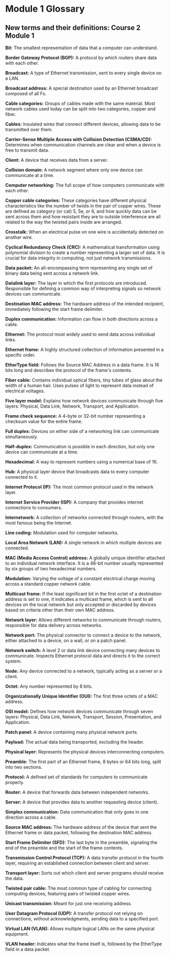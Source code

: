 # Module 1 Glossary

## New terms and their definitions: Course 2 Module 1

**Bit:** The smallest representation of data that a computer can understand.

**Border Gateway Protocol (BGP):** A protocol by which routers share data with each other.

**Broadcast:** A type of Ethernet transmission, sent to every single device on a LAN.

**Broadcast address:** A special destination used by an Ethernet broadcast composed of all Fs.

**Cable categories:** Groups of cables made with the same material. Most network cables used today can be split into two categories, copper and fiber.

**Cables:** Insulated wires that connect different devices, allowing data to be transmitted over them.

**Carrier-Sense Multiple Access with Collision Detection (CSMA/CD):** Determines when communication channels are clear and when a device is free to transmit data.

**Client:** A device that receives data from a server.

**Collision domain:** A network segment where only one device can communicate at a time.

**Computer networking:** The full scope of how computers communicate with each other.

**Copper cable categories:** These categories have different physical characteristics like the number of twists in the pair of copper wires. These are defined as category (or cat) 5, 5e, or 6, and how quickly data can be sent across them and how resistant they are to outside interference are all related to the way the twisted pairs inside are arranged.

**Crosstalk:** When an electrical pulse on one wire is accidentally detected on another wire.

**Cyclical Redundancy Check (CRC):** A mathematical transformation using polynomial division to create a number representing a larger set of data. It is crucial for data integrity in computing, not just network transmissions.

**Data packet:** An all-encompassing term representing any single set of binary data being sent across a network link.

**Datalink layer:** The layer in which the first protocols are introduced. Responsible for defining a common way of interpreting signals so network devices can communicate.

**Destination MAC address:** The hardware address of the intended recipient, immediately following the start frame delimiter.

**Duplex communication:** Information can flow in both directions across a cable.

**Ethernet:** The protocol most widely used to send data across individual links.

**Ethernet frame:** A highly structured collection of information presented in a specific order.

**EtherType field:** Follows the Source MAC Address in a data frame. It is 16 bits long and describes the protocol of the frame's contents.

**Fiber cable:** Contains individual optical fibers, tiny tubes of glass about the width of a human hair. Uses pulses of light to represent data instead of electrical voltages.

**Five layer model:** Explains how network devices communicate through five layers: Physical, Data Link, Network, Transport, and Application.

**Frame check sequence:** A 4-byte or 32-bit number representing a checksum value for the entire frame.

**Full duplex:** Devices on either side of a networking link can communicate simultaneously.

**Half-duplex:** Communication is possible in each direction, but only one device can communicate at a time.

**Hexadecimal:** A way to represent numbers using a numerical base of 16.

**Hub:** A physical layer device that broadcasts data to every computer connected to it.

**Internet Protocol (IP):** The most common protocol used in the network layer.

**Internet Service Provider (ISP):** A company that provides internet connections to consumers.

**Internetwork:** A collection of networks connected through routers, with the most famous being the Internet.

**Line coding:** Modulation used for computer networks.

**Local Area Network (LAN):** A single network in which multiple devices are connected.

**MAC (Media Access Control) address:** A globally unique identifier attached to an individual network interface. It is a 48-bit number usually represented by six groups of two hexadecimal numbers.

**Modulation:** Varying the voltage of a constant electrical charge moving across a standard copper network cable.

**Multicast frame:** If the least significant bit in the first octet of a destination address is set to one, it indicates a multicast frame, which is sent to all devices on the local network but only accepted or discarded by devices based on criteria other than their own MAC address.

**Network layer:** Allows different networks to communicate through routers, responsible for data delivery across networks.

**Network port:** The physical connector to connect a device to the network, either attached to a device, on a wall, or on a patch panel.

**Network switch:** A level 2 or data link device connecting many devices to communicate. Inspects Ethernet protocol data and directs it to the correct system.

**Node:** Any device connected to a network, typically acting as a server or a client.

**Octet:** Any number represented by 8 bits.

**Organizationally Unique Identifier (OUI):** The first three octets of a MAC address.

**OSI model:** Defines how network devices communicate through seven layers: Physical, Data Link, Network, Transport, Session, Presentation, and Application.

**Patch panel:** A device containing many physical network ports.

**Payload:** The actual data being transported, excluding the header.

**Physical layer:** Represents the physical devices interconnecting computers.

**Preamble:** The first part of an Ethernet frame, 8 bytes or 64 bits long, split into two sections.

**Protocol:** A defined set of standards for computers to communicate properly.

**Router:** A device that forwards data between independent networks.

**Server:** A device that provides data to another requesting device (client).

**Simplex communication:** Data communication that only goes in one direction across a cable.

**Source MAC address:** The hardware address of the device that sent the Ethernet frame or data packet, following the destination MAC address.

**Start Frame Delimiter (SFD):** The last byte in the preamble, signaling the end of the preamble and the start of the frame contents.

**Transmission Control Protocol (TCP):** A data transfer protocol in the fourth layer, requiring an established connection between client and server.

**Transport layer:** Sorts out which client and server programs should receive the data.

**Twisted pair cable:** The most common type of cabling for connecting computing devices, featuring pairs of twisted copper wires.

**Unicast transmission:** Meant for just one receiving address.

**User Datagram Protocol (UDP):** A transfer protocol not relying on connections, without acknowledgments, sending data to a specified port.

**Virtual LAN (VLAN):** Allows multiple logical LANs on the same physical equipment.

**VLAN header:** Indicates what the frame itself is, followed by the EtherType field in a data packet.
